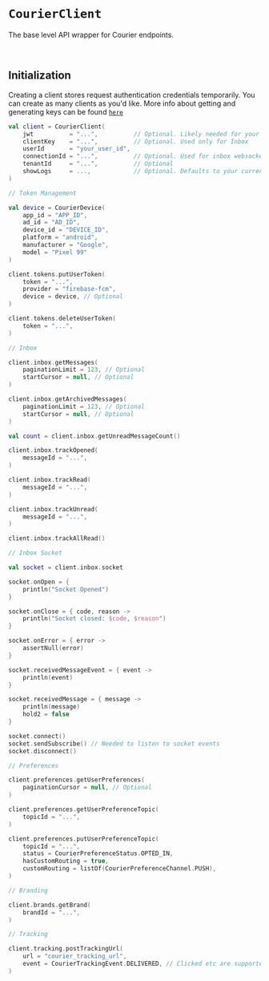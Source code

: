 # `CourierClient`

The base level API wrapper for Courier endpoints.

&emsp;

## Initialization

Creating a client stores request authentication credentials temporarily. You can create as many clients as you'd like. More info about getting and generating keys can be found <a href="https://github.com/trycourier/courier-android/blob/master/Docs/Authentication.md#going-to-production"><code>here</code></a>

```kotlin
val client = CourierClient(
    jwt          = "...",          // Optional. Likely needed for your use case. See above for more authentication details.
    clientKey    = "...",          // Optional. Used only for Inbox
    userId       = "your_user_id",
    connectionId = "...",          // Optional. Used for inbox websocket
    tenantId     = "...",          // Optional
    showLogs     = ...,            // Optional. Defaults to your current BuildConfig
)

// Token Management

val device = CourierDevice(
    app_id = "APP_ID",
    ad_id = "AD_ID",
    device_id = "DEVICE_ID",
    platform = "android",
    manufacturer = "Google",
    model = "Pixel 99"
)

client.tokens.putUserToken(
    token = "...",
    provider = "firebase-fcm",
    device = device, // Optional
)

client.tokens.deleteUserToken(
    token = "...",
)

// Inbox

client.inbox.getMessages(
    paginationLimit = 123, // Optional
    startCursor = null, // Optional
)

client.inbox.getArchivedMessages(
    paginationLimit = 123, // Optional
    startCursor = null, // Optional
)

val count = client.inbox.getUnreadMessageCount()

client.inbox.trackOpened(
    messageId = "...",
)

client.inbox.trackRead(
    messageId = "...",
)

client.inbox.trackUnread(
    messageId = "...",
)

client.inbox.trackAllRead()

// Inbox Socket

val socket = client.inbox.socket

socket.onOpen = {
    println("Socket Opened")
}

socket.onClose = { code, reason ->
    println("Socket closed: $code, $reason")
}

socket.onError = { error ->
    assertNull(error)
}

socket.receivedMessageEvent = { event ->
    println(event)
}

socket.receivedMessage = { message ->
    println(message)
    hold2 = false
}

socket.connect()
socket.sendSubscribe() // Needed to listen to socket events
socket.disconnect()

// Preferences

client.preferences.getUserPreferences(
    paginationCursor = null, // Optional
)

client.preferences.getUserPreferenceTopic(
    topicId = "...",
)

client.preferences.putUserPreferenceTopic(
    topicId = "...",
    status = CourierPreferenceStatus.OPTED_IN,
    hasCustomRouting = true,
    customRouting = listOf(CourierPreferenceChannel.PUSH),
)

// Branding

client.brands.getBrand(
    brandId = "...",
)

// Tracking

client.tracking.postTrackingUrl(
    url = "courier_tracking_url",
    event = CourierTrackingEvent.DELIVERED, // Clicked etc are supported
)
```
